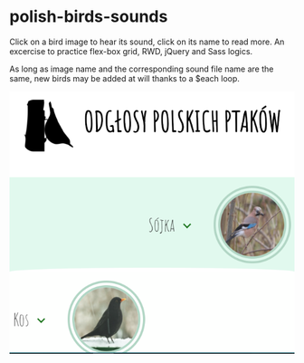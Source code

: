 # polish-birds-sounds
Click on a bird image to hear its sound, click on its name to read more. An excercise to practice flex-box grid, RWD, jQuery and Sass logics.  

As long as image name and the corresponding sound file name are the same, new birds may be added at will thanks to a $each loop.

<img src='screenshot.PNG' />
